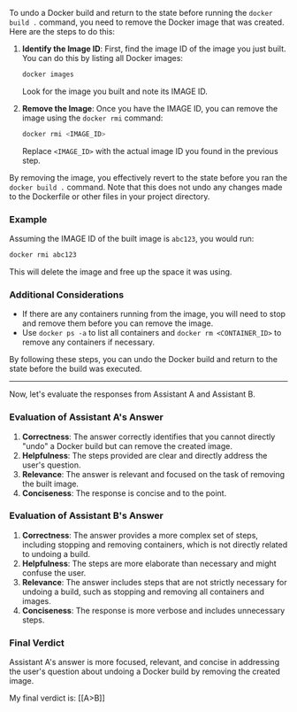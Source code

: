 
To undo a Docker build and return to the state before running the `docker build .` command, you need to remove the Docker image that was created. Here are the steps to do this:

1. **Identify the Image ID**:
   First, find the image ID of the image you just built. You can do this by listing all Docker images:
   ```bash
   docker images
   ```
   Look for the image you built and note its IMAGE ID.

2. **Remove the Image**:
   Once you have the IMAGE ID, you can remove the image using the `docker rmi` command:
   ```bash
   docker rmi <IMAGE_ID>
   ```
   Replace `<IMAGE_ID>` with the actual image ID you found in the previous step.

By removing the image, you effectively revert to the state before you ran the `docker build .` command. Note that this does not undo any changes made to the Dockerfile or other files in your project directory.

### Example
Assuming the IMAGE ID of the built image is `abc123`, you would run:
```bash
docker rmi abc123
```

This will delete the image and free up the space it was using.

### Additional Considerations
- If there are any containers running from the image, you will need to stop and remove them before you can remove the image.
- Use `docker ps -a` to list all containers and `docker rm <CONTAINER_ID>` to remove any containers if necessary.

By following these steps, you can undo the Docker build and return to the state before the build was executed.

---

Now, let's evaluate the responses from Assistant A and Assistant B.

### Evaluation of Assistant A's Answer
1. **Correctness**: The answer correctly identifies that you cannot directly "undo" a Docker build but can remove the created image.
2. **Helpfulness**: The steps provided are clear and directly address the user's question.
3. **Relevance**: The answer is relevant and focused on the task of removing the built image.
4. **Conciseness**: The response is concise and to the point.

### Evaluation of Assistant B's Answer
1. **Correctness**: The answer provides a more complex set of steps, including stopping and removing containers, which is not directly related to undoing a build.
2. **Helpfulness**: The steps are more elaborate than necessary and might confuse the user.
3. **Relevance**: The answer includes steps that are not strictly necessary for undoing a build, such as stopping and removing all containers and images.
4. **Conciseness**: The response is more verbose and includes unnecessary steps.

### Final Verdict
Assistant A's answer is more focused, relevant, and concise in addressing the user's question about undoing a Docker build by removing the created image.

My final verdict is: [[A>B]]